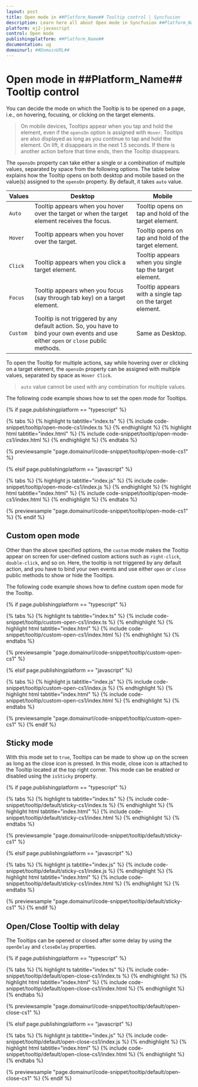 ```yaml
---
layout: post
title: Open mode in ##Platform_Name## Tooltip control | Syncfusion
description: Learn here all about Open mode in Syncfusion ##Platform_Name## Tooltip control of Syncfusion Essential JS 2 and more.
platform: ej2-javascript
control: Open mode 
publishingplatform: ##Platform_Name##
documentation: ug
domainurl: ##DomainURL##
---
```


# Open mode in ##Platform_Name## Tooltip control

You can decide the mode on which the Tooltip is to be opened on a page, i.e., on hovering, focusing, or clicking on the target elements.

> On mobile devices, Tooltips appear when you tap and hold the element, even if the `opensOn` option is assigned with `Hover`.
> Tooltips are also displayed as long as you continue to tap and hold the element. On lift, it  disappears in the next 1.5 seconds.
> If there is another action before that time ends, then the Tooltip disappears.

The `opensOn` property can take either a single or a combination of multiple values, separated by space from the following options. The table  below explains how the Tooltip opens on both desktop and mobile based on the value(s) assigned to the `opensOn` property. By default, it takes `auto` value.

| Values | Desktop | Mobile |
| ------------- | ------------- | ------------- |
| `Auto` | Tooltip appears when you hover over the target or when the target element receives the focus. | Tooltip opens on tap and hold of the target element. |
| `Hover` | Tooltip appears when you hover over the target. | Tooltip opens on tap and hold of the target element. |
| `Click` | Tooltip appears when you click a target element. | Tooltip appears when you single tap the target element. |
| `Focus` | Tooltip appears when you focus (say through tab key) on a target element. | Tooltip appears with a single tap on the target element. |
| `Custom` | Tooltip is not triggered by any default action. So, you have to bind your own events and use either `open` or `close` public methods. | Same as Desktop. |

To open the Tooltip for multiple actions, say while hovering over or clicking on a target element, the `opensOn` property can be assigned
 with multiple values, separated by space as `Hover Click`.

> `auto` value cannot be used with any combination for multiple values.

The following code example shows how to set the open mode for Tooltips.

{% if page.publishingplatform == "typescript" %}

 {% tabs %}
{% highlight ts tabtitle="index.ts" %}
{% include code-snippet/tooltip/open-mode-cs1/index.ts %}
{% endhighlight %}
{% highlight html tabtitle="index.html" %}
{% include code-snippet/tooltip/open-mode-cs1/index.html %}
{% endhighlight %}
{% endtabs %}
        
{% previewsample "page.domainurl/code-snippet/tooltip/open-mode-cs1" %}

{% elsif page.publishingplatform == "javascript" %}

{% tabs %}
{% highlight js tabtitle="index.js" %}
{% include code-snippet/tooltip/open-mode-cs1/index.js %}
{% endhighlight %}
{% highlight html tabtitle="index.html" %}
{% include code-snippet/tooltip/open-mode-cs1/index.html %}
{% endhighlight %}
{% endtabs %}

{% previewsample "page.domainurl/code-snippet/tooltip/open-mode-cs1" %}
{% endif %}

## Custom open mode

Other than the above specified options, the `custom` mode makes the Tooltip appear on screen for user-defined custom actions such as
`right-click`, `double-click`, and so on. Here, the tooltip is not triggered by any default action, and you have to bind your own events and use either `open` or `close` public methods to show or hide the Tooltips.

The following code example shows how to define custom open mode for the Tooltip.

{% if page.publishingplatform == "typescript" %}

 {% tabs %}
{% highlight ts tabtitle="index.ts" %}
{% include code-snippet/tooltip/custom-open-cs1/index.ts %}
{% endhighlight %}
{% highlight html tabtitle="index.html" %}
{% include code-snippet/tooltip/custom-open-cs1/index.html %}
{% endhighlight %}
{% endtabs %}
        
{% previewsample "page.domainurl/code-snippet/tooltip/custom-open-cs1" %}

{% elsif page.publishingplatform == "javascript" %}

{% tabs %}
{% highlight js tabtitle="index.js" %}
{% include code-snippet/tooltip/custom-open-cs1/index.js %}
{% endhighlight %}
{% highlight html tabtitle="index.html" %}
{% include code-snippet/tooltip/custom-open-cs1/index.html %}
{% endhighlight %}
{% endtabs %}

{% previewsample "page.domainurl/code-snippet/tooltip/custom-open-cs1" %}
{% endif %}

## Sticky mode

With this mode set to `true`, Tooltips can be made to show up on the screen as long as the close icon is pressed. In this mode, close icon is attached to the Tooltip located at the top right corner. This mode can be enabled or disabled using the `isSticky` property.

{% if page.publishingplatform == "typescript" %}

 {% tabs %}
{% highlight ts tabtitle="index.ts" %}
{% include code-snippet/tooltip/default/sticky-cs1/index.ts %}
{% endhighlight %}
{% highlight html tabtitle="index.html" %}
{% include code-snippet/tooltip/default/sticky-cs1/index.html %}
{% endhighlight %}
{% endtabs %}
        
{% previewsample "page.domainurl/code-snippet/tooltip/default/sticky-cs1" %}

{% elsif page.publishingplatform == "javascript" %}

{% tabs %}
{% highlight js tabtitle="index.js" %}
{% include code-snippet/tooltip/default/sticky-cs1/index.js %}
{% endhighlight %}
{% highlight html tabtitle="index.html" %}
{% include code-snippet/tooltip/default/sticky-cs1/index.html %}
{% endhighlight %}
{% endtabs %}

{% previewsample "page.domainurl/code-snippet/tooltip/default/sticky-cs1" %}
{% endif %}

## Open/Close Tooltip with delay

The Tooltips can be opened or closed after some delay by using the `openDelay` and `closeDelay` properties.

{% if page.publishingplatform == "typescript" %}

 {% tabs %}
{% highlight ts tabtitle="index.ts" %}
{% include code-snippet/tooltip/default/open-close-cs1/index.ts %}
{% endhighlight %}
{% highlight html tabtitle="index.html" %}
{% include code-snippet/tooltip/default/open-close-cs1/index.html %}
{% endhighlight %}
{% endtabs %}
        
{% previewsample "page.domainurl/code-snippet/tooltip/default/open-close-cs1" %}

{% elsif page.publishingplatform == "javascript" %}

{% tabs %}
{% highlight js tabtitle="index.js" %}
{% include code-snippet/tooltip/default/open-close-cs1/index.js %}
{% endhighlight %}
{% highlight html tabtitle="index.html" %}
{% include code-snippet/tooltip/default/open-close-cs1/index.html %}
{% endhighlight %}
{% endtabs %}

{% previewsample "page.domainurl/code-snippet/tooltip/default/open-close-cs1" %}
{% endif %}

